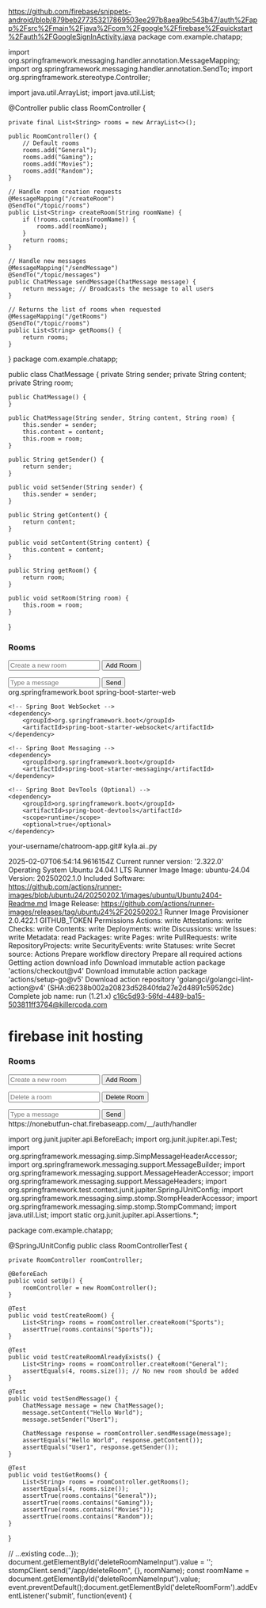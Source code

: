 https://github.com/firebase/snippets-android/blob/879beb277353217869503ee297b8aea9bc543b47/auth%2Fapp%2Fsrc%2Fmain%2Fjava%2Fcom%2Fgoogle%2Ffirebase%2Fquickstart%2Fauth%2FGoogleSignInActivity.java
package com.example.chatapp;

import org.springframework.messaging.handler.annotation.MessageMapping;
import org.springframework.messaging.handler.annotation.SendTo;
import org.springframework.stereotype.Controller;

import java.util.ArrayList;
import java.util.List;

@Controller
public class RoomController {

    private final List<String> rooms = new ArrayList<>();

    public RoomController() {
        // Default rooms
        rooms.add("General");
        rooms.add("Gaming");
        rooms.add("Movies");
        rooms.add("Random");
    }

    // Handle room creation requests
    @MessageMapping("/createRoom")
    @SendTo("/topic/rooms")
    public List<String> createRoom(String roomName) {
        if (!rooms.contains(roomName)) {
            rooms.add(roomName);
        }
        return rooms;
    }

    // Handle new messages
    @MessageMapping("/sendMessage")
    @SendTo("/topic/messages")
    public ChatMessage sendMessage(ChatMessage message) {
        return message; // Broadcasts the message to all users
    }

    // Returns the list of rooms when requested
    @MessageMapping("/getRooms")
    @SendTo("/topic/rooms")
    public List<String> getRooms() {
        return rooms;
    }
}
package com.example.chatapp;

public class ChatMessage {
    private String sender;
    private String content;
    private String room;

    public ChatMessage() {
    }

    public ChatMessage(String sender, String content, String room) {
        this.sender = sender;
        this.content = content;
        this.room = room;
    }

    public String getSender() {
        return sender;
    }

    public void setSender(String sender) {
        this.sender = sender;
    }

    public String getContent() {
        return content;
    }

    public void setContent(String content) {
        this.content = content;
    }

    public String getRoom() {
        return room;
    }

    public void setRoom(String room) {
        this.room = room;
    }
}

<!DOCTYPE html>
<html lang="en">
<head>
    <meta charset="UTF-8">
    <meta name="viewport" content="width=device-width, initial-scale=1.0">
    <title>Chatroom App</title>
    <link rel="stylesheet" href="styles.css">
    <script src="https://cdn.jsdelivr.net/npm/sockjs-client@1.5.1/dist/sockjs.min.js"></script>
    <script src="https://cdn.jsdelivr.net/npm/stompjs@2.3.3/lib/stomp.min.js"></script>
</head>
<body>
    <div id="chat-app">
        <div class="sidebar">
            <h3>Rooms</h3>
            <ul id="roomList"></ul>
            <form id="createRoomForm">
                <input type="text" id="roomNameInput" placeholder="Create a new room" required>
                <button type="submit">Add Room</button>
            </form>
        </div>
        <div class="chat-container">
            <div class="messages" id="messages"></div>
            <div class="chat-input">
                <input type="text" id="messageInput" placeholder="Type a message">
                <button onclick="sendMessage()">Send</button>
            </div>
        </div>
    </div>
    <script src="main.js"></script>
</body>
</html>
<dependencies>
    <!-- Spring Boot Web -->
    <dependency>
        <groupId>org.springframework.boot</groupId>
        <artifactId>spring-boot-starter-web</artifactId>
    </dependency>

    <!-- Spring Boot WebSocket -->
    <dependency>
        <groupId>org.springframework.boot</groupId>
        <artifactId>spring-boot-starter-websocket</artifactId>
    </dependency>

    <!-- Spring Boot Messaging -->
    <dependency>
        <groupId>org.springframework.boot</groupId>
        <artifactId>spring-boot-starter-messaging</artifactId>
    </dependency>

    <!-- Spring Boot DevTools (Optional) -->
    <dependency>
        <groupId>org.springframework.boot</groupId>
        <artifactId>spring-boot-devtools</artifactId>
        <scope>runtime</scope>
        <optional>true</optional>
    </dependency>
</dependencies>

your-username/chatroom-app.git# kyla.ai..py

﻿2025-02-07T06:54:14.9616154Z Current runner version: '2.322.0'
Operating System
Ubuntu
24.04.1
LTS
Runner Image
Image: ubuntu-24.04
Version: 20250202.1.0
Included Software: https://github.com/actions/runner-images/blob/ubuntu24/20250202.1/images/ubuntu/Ubuntu2404-Readme.md
Image Release: https://github.com/actions/runner-images/releases/tag/ubuntu24%2F20250202.1
Runner Image Provisioner
2.0.422.1
GITHUB_TOKEN Permissions
Actions: write
Attestations: write
Checks: write
Contents: write
Deployments: write
Discussions: write
Issues: write
Metadata: read
Packages: write
Pages: write
PullRequests: write
RepositoryProjects: write
SecurityEvents: write
Statuses: write
Secret source: Actions
Prepare workflow directory
Prepare all required actions
Getting action download info
Download immutable action package 'actions/checkout@v4'
Download immutable action package 'actions/setup-go@v5'
Download action repository 'golangci/golangci-lint-action@v4' (SHA:d6238b002a20823d52840fda27e2d4891c5952dc)
Complete job name: run (1.21.x)
c16c5d93-56fd-4489-ba15-503811ff3764@killercoda.com

# firebase init hosting<!DOCTYPE html>
<html lang="en">
<head>
    <meta charset="UTF-8">
    <meta name="viewport" content="width=device-width, initial-scale=1.0">
    <title>Chatroom App</title>
    <link rel="stylesheet" href="styles.css">
    <script src="https://cdn.jsdelivr.net/npm/sockjs-client@1.5.1/dist/sockjs.min.js"></script>
    <script src="https://cdn.jsdelivr.net/npm/stompjs@2.3.3/lib/stomp.min.js"></script>
</head>
<body>
    <div id="chat-app">
        <div class="sidebar">
            <h3>Rooms</h3>
            <ul id="roomList"></ul>
            <form id="createRoomForm">
                <input type="text" id="roomNameInput" placeholder="Create a new room" required>
                <button type="submit">Add Room</button>
            </form>
            <form id="deleteRoomForm">
                <input type="text" id="deleteRoomNameInput" placeholder="Delete a room" required>
                <button type="submit">Delete Room</button>
            </form>
        </div>
        <div class="chat-container">
            <div class="messages" id="messages"></div>
            <div class="chat-input">
                <input type="text" id="messageInput" placeholder="Type a message">
                <button onclick="sendMessage()">Send</button>
            </div>
        </div>
    </div>
    <script src="main.js"></script>
</body>
</html>https://nonebutfun-chat.firebaseapp.com/__/auth/handler

import org.junit.jupiter.api.BeforeEach;
import org.junit.jupiter.api.Test;
import org.springframework.messaging.simp.SimpMessageHeaderAccessor;
import org.springframework.messaging.support.MessageBuilder;
import org.springframework.messaging.support.MessageHeaderAccessor;
import org.springframework.messaging.support.MessageHeaders;
import org.springframework.test.context.junit.jupiter.SpringJUnitConfig;
import org.springframework.messaging.simp.stomp.StompHeaderAccessor;
import org.springframework.messaging.simp.stomp.StompCommand;
import java.util.List;
import static org.junit.jupiter.api.Assertions.*;

package com.example.chatapp;




@SpringJUnitConfig
public class RoomControllerTest {

    private RoomController roomController;

    @BeforeEach
    public void setUp() {
        roomController = new RoomController();
    }

    @Test
    public void testCreateRoom() {
        List<String> rooms = roomController.createRoom("Sports");
        assertTrue(rooms.contains("Sports"));
    }

    @Test
    public void testCreateRoomAlreadyExists() {
        List<String> rooms = roomController.createRoom("General");
        assertEquals(4, rooms.size()); // No new room should be added
    }

    @Test
    public void testSendMessage() {
        ChatMessage message = new ChatMessage();
        message.setContent("Hello World");
        message.setSender("User1");

        ChatMessage response = roomController.sendMessage(message);
        assertEquals("Hello World", response.getContent());
        assertEquals("User1", response.getSender());
    }

    @Test
    public void testGetRooms() {
        List<String> rooms = roomController.getRooms();
        assertEquals(4, rooms.size());
        assertTrue(rooms.contains("General"));
        assertTrue(rooms.contains("Gaming"));
        assertTrue(rooms.contains("Movies"));
        assertTrue(rooms.contains("Random"));
    }
}









// ...existing code...});    document.getElementById('deleteRoomNameInput').value = '';    stompClient.send("/app/deleteRoom", {}, roomName);    const roomName = document.getElementById('deleteRoomNameInput').value;    event.preventDefault();document.getElementById('deleteRoomForm').addEventListener('submit', function(event) {

